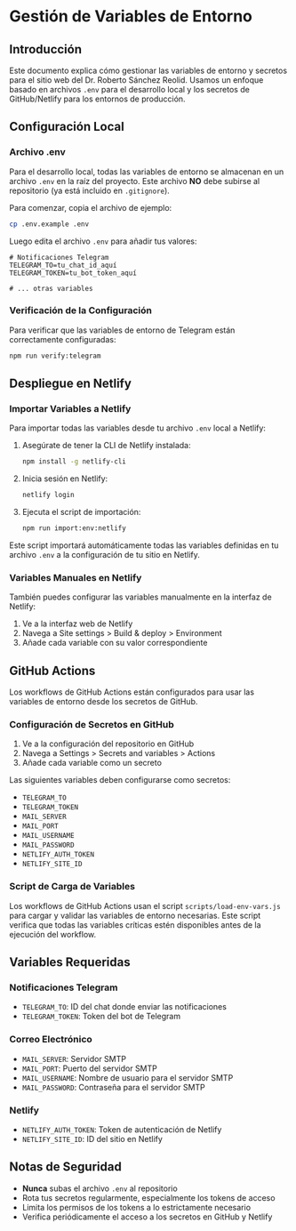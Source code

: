 # Gestión de Variables de Entorno

## Introducción

Este documento explica cómo gestionar las variables de entorno y secretos para el sitio web del Dr. Roberto Sánchez Reolid. Usamos un enfoque basado en archivos `.env` para el desarrollo local y los secretos de GitHub/Netlify para los entornos de producción.

## Configuración Local

### Archivo .env

Para el desarrollo local, todas las variables de entorno se almacenan en un archivo `.env` en la raíz del proyecto. Este archivo **NO** debe subirse al repositorio (ya está incluido en `.gitignore`).

Para comenzar, copia el archivo de ejemplo:

```bash
cp .env.example .env
```

Luego edita el archivo `.env` para añadir tus valores:

```
# Notificaciones Telegram
TELEGRAM_TO=tu_chat_id_aquí
TELEGRAM_TOKEN=tu_bot_token_aquí

# ... otras variables
```

### Verificación de la Configuración

Para verificar que las variables de entorno de Telegram están correctamente configuradas:

```bash
npm run verify:telegram
```

## Despliegue en Netlify

### Importar Variables a Netlify

Para importar todas las variables desde tu archivo `.env` local a Netlify:

1. Asegúrate de tener la CLI de Netlify instalada:
   ```bash
   npm install -g netlify-cli
   ```

2. Inicia sesión en Netlify:
   ```bash
   netlify login
   ```

3. Ejecuta el script de importación:
   ```bash
   npm run import:env:netlify
   ```

Este script importará automáticamente todas las variables definidas en tu archivo `.env` a la configuración de tu sitio en Netlify.

### Variables Manuales en Netlify

También puedes configurar las variables manualmente en la interfaz de Netlify:

1. Ve a la interfaz web de Netlify
2. Navega a Site settings > Build & deploy > Environment
3. Añade cada variable con su valor correspondiente

## GitHub Actions

Los workflows de GitHub Actions están configurados para usar las variables de entorno desde los secretos de GitHub.

### Configuración de Secretos en GitHub

1. Ve a la configuración del repositorio en GitHub
2. Navega a Settings > Secrets and variables > Actions
3. Añade cada variable como un secreto

Las siguientes variables deben configurarse como secretos:

- `TELEGRAM_TO`
- `TELEGRAM_TOKEN`
- `MAIL_SERVER`
- `MAIL_PORT` 
- `MAIL_USERNAME`
- `MAIL_PASSWORD`
- `NETLIFY_AUTH_TOKEN`
- `NETLIFY_SITE_ID`

### Script de Carga de Variables

Los workflows de GitHub Actions usan el script `scripts/load-env-vars.js` para cargar y validar las variables de entorno necesarias. Este script verifica que todas las variables críticas estén disponibles antes de la ejecución del workflow.

## Variables Requeridas

### Notificaciones Telegram

- `TELEGRAM_TO`: ID del chat donde enviar las notificaciones
- `TELEGRAM_TOKEN`: Token del bot de Telegram

### Correo Electrónico

- `MAIL_SERVER`: Servidor SMTP
- `MAIL_PORT`: Puerto del servidor SMTP
- `MAIL_USERNAME`: Nombre de usuario para el servidor SMTP
- `MAIL_PASSWORD`: Contraseña para el servidor SMTP

### Netlify

- `NETLIFY_AUTH_TOKEN`: Token de autenticación de Netlify
- `NETLIFY_SITE_ID`: ID del sitio en Netlify

## Notas de Seguridad

- **Nunca** subas el archivo `.env` al repositorio
- Rota tus secretos regularmente, especialmente los tokens de acceso
- Limita los permisos de los tokens a lo estrictamente necesario
- Verifica periódicamente el acceso a los secretos en GitHub y Netlify
